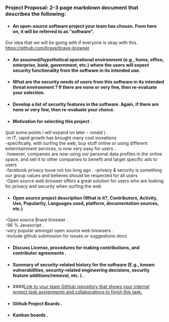 ### Project Proposal: 2-3 page markdown document that describes the following:  

* #### An open-source software project your team has chosen. From here on, it will be referred to as “software”. 
Our idea that we will be going with if everyone is okay with this.
https://github.com/brave/brave-browser

* #### An assumed/hypothetical operational environment (e.g., home, office, enterprise, bank, government, etc.) where the users will expect security functionality from the software in its intended use.  
* #### What are the security needs of users from this software in its intended threat environment ? If there are none or very few, then re-evaluate your selection.  
* #### Develop a list of security features in the software. Again, if there are none or very few, then re-evaluate your choice.
* #### Motivation for selecting this project .   
(just some points i will expand on later - ronald ) .   
-in IT, rapid growth has brought many cool inovations     
-specifically, with surfing the web, buy stuff online or using different enterntainment services, is now very easy for users .   
-however, companies are now using our personal data profiles in the online space, and sell it to other companies to benefit and target specific ads to users     
-facebook privacy issue not too long ago . 
-privacy & security is something our group values and believes should be respected for all users   
-Open source web broswer offers a great solution for users who are looking for privacy and security when surfing the web   

* #### Open source project description (What is it?, Contributors, Activity, Use, Popularity, Languages used, platform, documentation sources, etc.)   
-Open source Brave broswer .   
-96 % Javascript .   
-very popular amongst open source web browsers .    
-include github submission for issues or suggestions docs    

* #### Discuss License, procedures for making contributions, and contributor agreements . 
* #### Summary of security-related history for the software (E.g., known vulnerabilities, security-related engineering decisions, security feature additions/removal, etc. ) . 
* ####[Link to your team GitHub repository that shows your internal project task assignments and collaborations to finish this task.](https://github.com/jacob-barna/TripleJR)
* #### Github Project Boards . 
* #### Kanban boards . 
